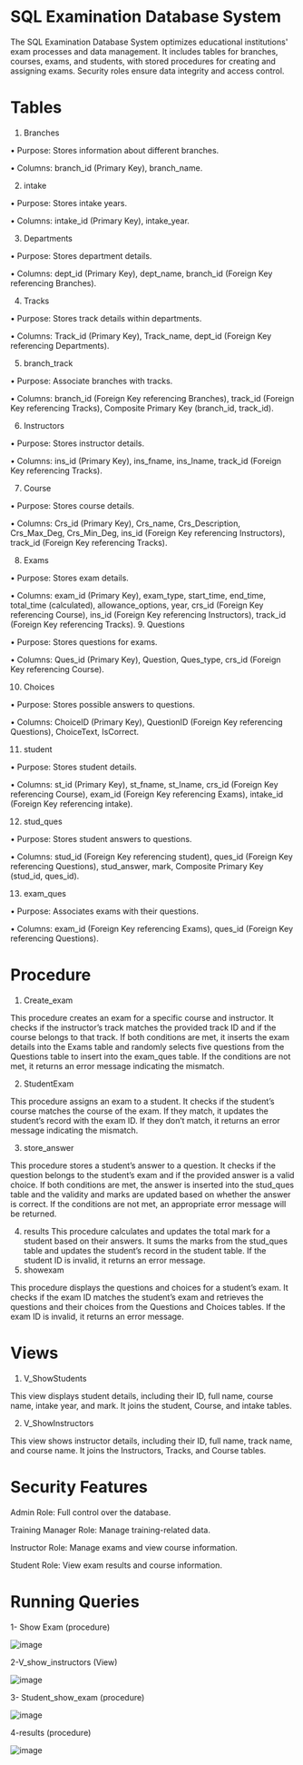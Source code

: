 # SQL Examination Database System
The SQL Examination Database System optimizes educational institutions' exam processes and data management. It includes tables for branches, courses, exams, and students, with stored procedures for creating and assigning exams. Security roles ensure data integrity and access control.

# Tables
1. Branches
   
•	Purpose: Stores information about different branches.

•	Columns: branch_id (Primary Key), branch_name.

2. intake
   
•	Purpose: Stores intake years.

•	Columns: intake_id (Primary Key), intake_year.

3. Departments
   
•	Purpose: Stores department details.

•	Columns: dept_id (Primary Key), dept_name, branch_id (Foreign Key referencing Branches).

4. Tracks
   
•	Purpose: Stores track details within departments.

•	Columns: Track_id (Primary Key), Track_name, dept_id (Foreign Key referencing Departments).

5. branch_track
    
•	Purpose: Associate branches with tracks.

•	Columns: branch_id (Foreign Key referencing Branches), track_id (Foreign Key referencing Tracks), Composite Primary Key (branch_id, track_id).

6. Instructors
    
•	Purpose: Stores instructor details.

•	Columns: ins_id (Primary Key), ins_fname, ins_lname, track_id (Foreign Key referencing Tracks).

7. Course

•	Purpose: Stores course details.

•	Columns: Crs_id (Primary Key), Crs_name, Crs_Description, Crs_Max_Deg, Crs_Min_Deg, ins_id (Foreign Key referencing Instructors), track_id (Foreign Key referencing Tracks).




8. Exams

•	Purpose: Stores exam details.

•	Columns: exam_id (Primary Key), exam_type, start_time, end_time, total_time (calculated), allowance_options, year, crs_id (Foreign Key referencing Course), ins_id (Foreign Key referencing Instructors), track_id (Foreign Key referencing Tracks).
9. Questions

•	Purpose: Stores questions for exams.

•	Columns: Ques_id (Primary Key), Question, Ques_type, crs_id (Foreign Key referencing Course).

10. Choices
    
•	Purpose: Stores possible answers to questions.

•	Columns: ChoiceID (Primary Key), QuestionID (Foreign Key referencing Questions), ChoiceText, IsCorrect.

11. student
    
•	Purpose: Stores student details.

•	Columns: st_id (Primary Key), st_fname, st_lname, crs_id (Foreign Key referencing Course), exam_id (Foreign Key referencing Exams), intake_id (Foreign Key referencing intake).

12. stud_ques
    
•	Purpose: Stores student answers to questions.

•	Columns: stud_id (Foreign Key referencing student), ques_id (Foreign Key referencing Questions), stud_answer, mark, Composite Primary Key (stud_id, ques_id).

13. exam_ques

•	Purpose: Associates exams with their questions.

•	Columns: exam_id (Foreign Key referencing Exams), ques_id (Foreign Key referencing Questions).



# Procedure

1. Create_exam

This procedure creates an exam for a specific course and instructor. It checks if the instructor’s track matches the provided track ID and if the course belongs to that track. If both conditions are met, it inserts the exam details into the Exams table and randomly selects five questions from the Questions table to insert into the exam_ques table. If the conditions are not met, it returns an error message indicating the mismatch.


2. StudentExam
   
This procedure assigns an exam to a student. It checks if the student’s course matches the course of the exam. If they match, it updates the student’s record with the exam ID. If they don’t match, it returns an error message indicating the mismatch.

3. store_answer

This procedure stores a student’s answer to a question. It checks if the question belongs to the student’s exam and if the provided answer is a valid choice. If both conditions are met, the answer is inserted into the stud_ques table and the validity and marks are updated based on whether the answer is correct. If the conditions are not met, an appropriate error message will be returned.

4. results
This procedure calculates and updates the total mark for a student based on their answers. It sums the marks from the stud_ques table and updates the student’s record in the student table. If the student ID is invalid, it returns an error message.
5. showexam

This procedure displays the questions and choices for a student’s exam. It checks if the exam ID matches the student’s exam and retrieves the questions and their choices from the Questions and Choices tables. If the exam ID is invalid, it returns an error message.

# Views

1. V_ShowStudents

This view displays student details, including their ID, full name, course name, intake year, and mark. It joins the student, Course, and intake tables.

2. V_ShowInstructors

This view shows instructor details, including their ID, full name, track name, and course name. It joins the Instructors, Tracks, and Course tables.

# Security Features
  Admin Role: Full control over the database.
  
  Training Manager Role: Manage training-related data.
  
  Instructor Role: Manage exams and view course information.
  
  Student Role: View exam results and course information.

# Running Queries

1- Show Exam  (procedure)

![image](https://github.com/user-attachments/assets/7ca83fc2-6a98-4528-a129-bd29ae851810)


2-V_show_instructors (View)

![image](https://github.com/user-attachments/assets/a064232a-ab9f-401e-b985-4d421d05eb84)


3- Student_show_exam (procedure)

 ![image](https://github.com/user-attachments/assets/5612141e-a370-4104-814b-b33baa5c3ede)


4-results (procedure)

 ![image](https://github.com/user-attachments/assets/6a00790a-16d0-41d6-9d83-b48120a9485e)

